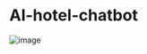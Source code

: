 # AI-hotel-chatbot
![image](https://github.com/user-attachments/assets/aefcdfc0-21ed-4009-8981-ec87f3243e5a)
